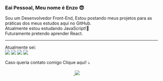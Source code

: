 ### Eai Pessoal, Meu nome é Enzo 😎

Sou um Desenvolvedor Front-End, Estou postando meus projetos para as práticas dos meus estudos aqui no GitHub.<br>
Atualmente estou estudando JavaScript!:dart:<br>
Futuramente pretendo aprender React.
<hr>


Atualmente sei: <br><img src="https://img.shields.io/badge/HTML5-E34F26?style=for-the-badge&logo=html5&logoColor=white">
<img src="https://img.shields.io/badge/CSS3-1572B6?style=for-the-badge&logo=css3&logoColor=white">
<img src="https://img.shields.io/badge/Bootstrap-563D7C?style=for-the-badge&logo=bootstrap&logoColor=white">
<img src="https://img.shields.io/badge/GitHub-100000?style=for-the-badge&logo=github&logoColor=white">

Caso queria contato comigo Clique aqui! :arrow_heading_down:
<br><br>
⠀⠀⠀⠀⠀⠀⠀⠀⠀⠀⠀⠀⠀⠀⠀⠀⠀⠀⠀⠀⠀⠀<a href="https://www.linkedin.com/in/enzo-taniolo-0005a1241/" target="_blank">
                             <img target="_blank" src="https://img.shields.io/badge/LinkedIn-0077B5?style=for-the-badge&logo=linkedin&logoColor=white">
                         <a/>


  
